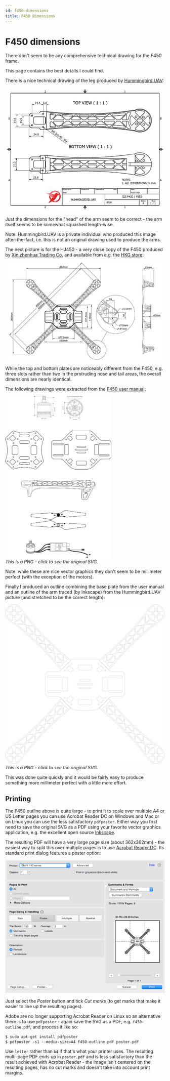 ```yaml
---
id: f450-dimensions
title: F450 Dimensions
---
```


F450 dimensions
===============

There don't seem to be any comprehensive technical drawing for the F450 frame.

This page contains the best details I could find.

There is a nice technical drawing of the leg produced by [Hummingbird.UAV](https://vimeo.com/hummingbirduav/about):

<img width="512" src="images/f450-outline/f450-arm.png">

Just the dimensions for the "head" of the arm seem to be correct - the arm itself seems to be somewhat squashed length-wise.

Note: Hummingbird.UAV is a private individual who produced this image after-the-fact, i.e. this is not an original drawing used to produce the arms.

The next picture is for the HJ450 - a very close copy of the F450 produced by [Xin zhenhua Trading Co.](http://www.wtotoy.com/showproducts_431.html) and available from e.g. the [HKG store](http://stores.ebay.com/HKG-store?_dmd=2&_nkw=hj450):

<img width="512" src="images/f450-outline/hj450.jpg">

While the top and bottom plates are noticeably different from the F450, e.g. three slots rather than two in the protruding nose and tail areas, the overall dimensions are nearly identical.

The following drawings were extracted from the [F450 user manual](http://dl.djicdn.com/downloads/flamewheel/en/F450_User_Manual_v2.2_en.pdf):

[<img height="512" src="images/f450-outline/user-manual.png">](images/f450-outline/user-manual.svg)  
_This is a PNG - click to see the original SVG._

Note: while these are nice vector graphics they don't seem to be millimeter perfect (with the exception of the motors).

Finally I produced an outline combining the base plate from the user manual and an outline of the arm traced (by Inkscape) from the Hummingbird.UAV picture (and stretched to be the correct length):

[<img width="512" src="images/f450-outline/f450-outline.png">](images/f450-outline/f450-outline.svg)  
_This is a PNG - click to see the original SVG._

This was done quite quickly and it would be fairly easy to produce something more millimeter perfect with a little more effort.

Printing
--------

The F450 outline above is quite large - to print it to scale over multiple A4 or US Letter pages you can use Acrobat Reader DC on Windows and Mac or on Linux you can use the less satisfactory `pdfposter`. Either way you first need to save the original SVG as a PDF using your favorite vector graphics application, e.g. the excellent open source [Inkscape](https://inkscape.org/en/).

The resulting PDF will have a very large page size (about 362x362mm) - the easiest way to split this over multiple pages is to use [Acrobat Reader DC](https://get.adobe.com/reader/). Its standard print dialog features a poster option:

![reader print dialog](images/f450-outline/reader-print.png)

Just select the _Poster_ button and tick _Cut marks_ (to get marks that make it easier to line up the resulting pages).

Adobe are no longer supporting Acrobat Reader on Linux so an alternative there is to use `pdfposter` - again save the SVG as a PDF, e.g. `f450-outline.pdf`, and process it like so:

    $ sudo apt-get install pdfposter
    $ pdfposter -s1 --media-size=A4 f450-outline.pdf poster.pdf

Use `letter` rather than `A4` if that's what your printer uses. The resulting multi-page PDF ends up in `poster.pdf` and is less satisfactory than the result achieved with Acrobat Reader - the image isn't centered on the resulting pages, has no cut marks and doesn't take into account print margins.
